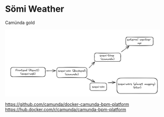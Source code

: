 # Sömi Weather

Camünda gold

![](img/component-diagram.png)

https://github.com/camunda/docker-camunda-bpm-platform \
https://hub.docker.com/r/camunda/camunda-bpm-platform
